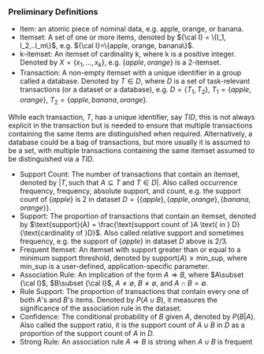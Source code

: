 
### Preliminary Definitions

- Item: an atomic piece of nominal data, e.g. apple, orange, or banana.
- Itemset: A set of one or more items, denoted by ${\cal I} = \{I_1, I_2,..I_m\}$, e.g. ${\cal I}=\{apple, orange, banana\}$.
- k-itemset: An itemset of cardinality k, where k is a positive integer. Denoted by $X = \{x_{1},...,x_{k}\}$, e.g. $\{apple, orange\}$ is a 2-itemset.
- Transaction: A non-empty itemset with a unique identifier in a group called a database. Denoted by $T\in D$, where $D$ is a set of task-relevant transactions (or a dataset or a database), e.g. $D = \{T_1, T_2\}$, $T_1=\{apple, orange\}$, $T_2=\{apple, banana, orange\}$. 

While each transaction, $T$, has a unique identifier, say $TID$, this is not always explicit in the transaction but is needed to ensure that multiple transactions containing the same items are distinguished when required. Alternatively, a database could be a bag of transactions, but more usually it is assumed to be a set, with multiple transactions containing the same itemset assumed to be distinguished via a $TID$.

- Support Count: The number of transactions that contain an itemset, denoted by $|T, \text{such that } A\subseteq T \text{ and } T\in D|$. Also called occurrence frequency, frequency, absolute support, and count, e.g. the support count of $\{apple\}$ is 2 in dataset $D=\{\{apple\}, \{apple, orange\}, \{banana, orange\}\}$.
- Support: The proportion of transactions that contain an itemset, denoted by $\text{support}(A) = \frac{\text{support count of }A \text{ in } D}{\text{cardinality of }D}$. Also called relative support and sometimes frequency, e.g. the support of $\{apple\}$ in dataset $D$ above is $2/3$.
- Frequent Itemset: An itemset with support greater than or equal to a minimum support threshold, denoted by $\text{support}(A)\geq \text{min\_sup}$, where $\text{min\_sup}$ is a user-defined, application-specific parameter.
- Association Rule: An implication of the form $A \Longrightarrow B$, where $A\subset {\cal I}$, $B\subset {\cal I}$, $A\neq \emptyset$, $B\neq \emptyset$, and $A\cap B = \emptyset$.
- Rule Support: The proportion of transactions that contain every one of both $A$'s and $B$'s items. Denoted by $P(A\cup B)$, it measures the significance of the association rule in the dataset.
- Confidence: The conditional probability of $B$ given $A$, denoted by $P(B\vert A)$. Also called the support ratio, it is the support count of $A\cup B$ in $D$ as a proportion of the support count of $A$ in $D$.
- Strong Rule: An association rule $A \Longrightarrow B$ is strong when $A\cup B$ is frequent
